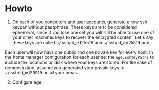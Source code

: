 # Howto

1. On each of you computers and user accounts, generate a new ssh keypair without passphrase. These keys are to be considered ephemeral, since if you lose one set you will still be able to use one of your other machines keys to recover the encrypted content. Let's say these keys are called ~/.ssh/id_ed25519 and ~/.ssh/id_ed25519.pub.

  Each user will now have one public and one private key for every host. In the home manager configuration for each user set the `age.sshKeyPaths` to include the locations on disk where your keys are stored. For the sake of demonstration, assume you generated your private keys to ~/.ssh/id_ed25519 on all your hosts.

2. Configure age
